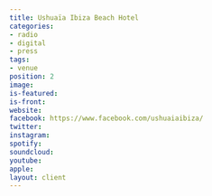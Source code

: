 ```yaml
---
title: Ushuaïa Ibiza Beach Hotel
categories:
- radio
- digital
- press
tags:
- venue
position: 2
image: 
is-featured: 
is-front: 
website: 
facebook: https://www.facebook.com/ushuaiaibiza/
twitter: 
instagram: 
spotify: 
soundcloud: 
youtube: 
apple: 
layout: client
---
```


